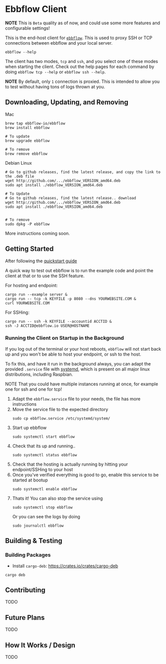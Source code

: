 # Ebbflow Client

**NOTE** This is `Beta` quality as of now, and could use some more features and configurable settings!

This is the end-host client for [`ebbflow`](https://ebbflow.io). This is used to proxy SSH or TCP connections between ebbflow and your local server.

```
ebbflow --help
```

The client has two modes, `tcp` and `ssh`, and you select one of these modes when starting the client. Check out the help pages for each command by doing `ebbflow tcp --help` or `ebbflow ssh --help`.

**NOTE** By default, only `1` connection is proxied. This is intended to allow you to test without having tons of logs thrown at you.

## Downloading, Updating, and Removing

Mac
```
brew tap ebbflow-io/ebbflow
brew install ebbflow

# To update
brew upgrade ebbflow

# To remove
brew remove ebbflow
```

Debian Linux
```
# Go to github releases, find the latest release, and copy the link to the .deb file
wget http://github.com/.../ebbflow_VERSION_amd64.deb
sudo apt install ./ebbflow_VERSION_amd64.deb

# To Update
# Go to github releases, find the latest release.. download
wget http://github.com/.../ebbflow_VERSION_amd64.deb
sudo apt install ./ebbflow_VERSION_amd64.deb


# To remove
sudo dpkg -P ebbflow
```

More instructions coming soon.

## Getting Started

After following the [quickstart guide](https://preview.ebbflow.io/quickstart)

A quick way to test out ebbflow is to run the example code and point the client at that or to use the SSH feature.

For hosting and endpoint:
```
cargo run --example server &
cargo run -- tcp -k KEYFILE -p 8080 --dns YOURWEBSITE.COM &
curl YOURWEBSITE.COM
```

For SSHing:
```
cargo run -- ssh -k KEYFILE --accountid ACCTID &
ssh -J ACCTID@ebbflow.io USER@HOSTNAME
```

### Running the Client on Startup in the Background
If you log out of the terminal or your host reboots, `ebbflow` will not start back up and you won't be able to host your endpoint, or ssh to the host.

To fix this, and have it run in the background always, you can adapt the provided `.service` file with [systemd](https://wiki.archlinux.org/index.php/Systemd), which is present on all major linux distributions, including Raspbian.

NOTE That you could have multiple instances running at once, for example one for ssh and one for tcp!

1. Adapt the `ebbflow.service` file to your needs, the file has more instructions
1. Move the service file to the expected directory
    ```
    sudo cp ebbflow.service /etc/systemd/system/
    ```
1. Start up ebbflow
    ```
    sudo systemctl start ebbflow
    ```
1. Check that its up and running..
    ```
    sudo systemctl status ebbflow
    ```
1. Check that the hosting is actually running by hitting your endpoint/SSHing to your host
1. Once you've verified everything is good to go, enable this service to be started at bootup
    ```
    sudo systemctl enable ebbflow
    ```
1. Thats it! You can also stop the service using
    ```
    sudo systemctl stop ebbflow
    ```
    Or you can see the logs by doing
    ```
    sudo journalctl ebbflow
    ```

## Building & Testing

### Building Packages
- Install `cargo-deb`: https://crates.io/crates/cargo-deb
```
cargo deb
```

## Contributing

TODO

## Future Plans

TODO

## How It Works / Design

TODO
